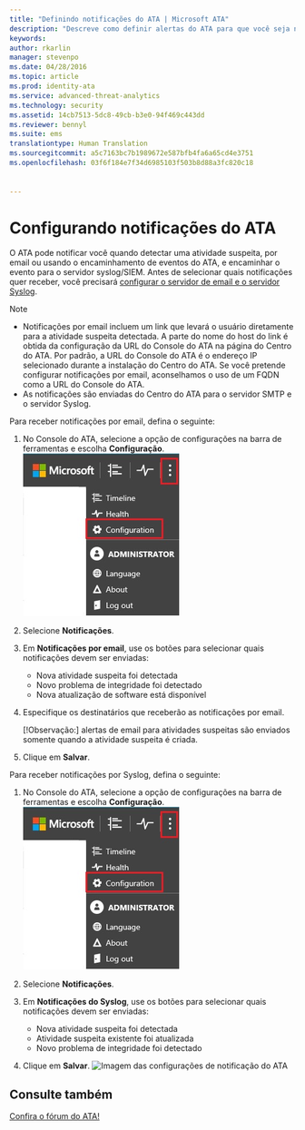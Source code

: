 ```yaml
---
title: "Definindo notificações do ATA | Microsoft ATA"
description: "Descreve como definir alertas do ATA para que você seja notificado quando atividades suspeitas forem detectadas."
keywords: 
author: rkarlin
manager: stevenpo
ms.date: 04/28/2016
ms.topic: article
ms.prod: identity-ata
ms.service: advanced-threat-analytics
ms.technology: security
ms.assetid: 14cb7513-5dc8-49cb-b3e0-94f469c443dd
ms.reviewer: bennyl
ms.suite: ems
translationtype: Human Translation
ms.sourcegitcommit: a5c7163bc7b1989672e587bfb4fa6a65cd4e3751
ms.openlocfilehash: 03f6f184e7f34d6985103f503b8d88a3fc820c18


---
```


# Configurando notificações do ATA
O ATA pode notificar você quando detectar uma atividade suspeita, por email ou usando o encaminhamento de eventos do ATA, e encaminhar o evento para o servidor syslog/SIEM. Antes de selecionar quais notificações quer receber, você precisará [configurar o servidor de email e o servidor Syslog](setting-syslog-email-server-settings.md).

> [!NOTE]
> -   Notificações por email incluem um link que levará o usuário diretamente para a atividade suspeita detectada. A parte do nome do host do link é obtida da configuração da URL do Console do ATA na página do Centro do ATA. Por padrão, a URL do Console do ATA é o endereço IP selecionado durante a instalação do Centro do ATA.  Se você pretende configurar notificações por email, aconselhamos o uso de um FQDN como a URL do Console do ATA.
> -   As notificações são enviadas do Centro do ATA para o servidor SMTP e o servidor Syslog.

Para receber notificações por email, defina o seguinte:


1. No Console do ATA, selecione a opção de configurações na barra de ferramentas e escolha **Configuração**.
![Ícone Definições de configuração do ATA](media/ATA-config-icon.JPG)

2. Selecione **Notificações**.
3. Em **Notificações por email**, use os botões para selecionar quais notificações devem ser enviadas:


    - Nova atividade suspeita foi detectada
    - Novo problema de integridade foi detectado
    - Nova atualização de software está disponível

4. Especifique os destinatários que receberão as notificações por email.

    [!Observação:] alertas de email para atividades suspeitas são enviados somente quando a atividade suspeita é criada.


5. Clique em **Salvar**.

Para receber notificações por Syslog, defina o seguinte:


1. No Console do ATA, selecione a opção de configurações na barra de ferramentas e escolha **Configuração**.
![Ícone Definições de configuração do ATA](media/ATA-config-icon.JPG)

2. Selecione **Notificações**.
3. Em **Notificações do Syslog**, use os botões para selecionar quais notificações devem ser enviadas:


    - Nova atividade suspeita foi detectada
    - Atividade suspeita existente foi atualizada
    - Novo problema de integridade foi detectado
5. Clique em **Salvar**.
![Imagem das configurações de notificação do ATA](media/ATA-notification-settings.png)




## Consulte também
[Confira o fórum do ATA!](https://social.technet.microsoft.com/Forums/security/home?forum=mata)



<!--HONumber=Jul16_HO3-->


